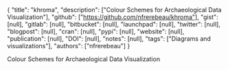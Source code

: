 {
  "title": "khroma",
  "description": ["Colour Schemes for Archaeological Data Visualization"],
  "github": ["https://github.com/nfrerebeau/khroma"],
  "gist": [null],
  "gitlab": [null],
  "bitbucket": [null],
  "launchpad": [null],
  "twitter": [null],
  "blogpost": [null],
  "cran": [null],
  "pypi": [null],
  "website": [null],
  "publication": [null],
  "DOI": [null],
  "notes": [null],
  "tags": ["Diagrams and visualizations"],
  "authors": ["nfrerebeau"]
}

<!-- Generated by csv2md.R – do not edit by hand -->

Colour Schemes for Archaeological Data Visualization